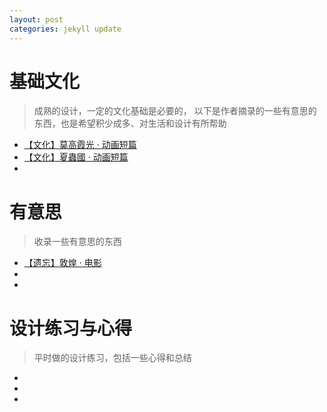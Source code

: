 ```yaml
---
layout: post
categories: jekyll update
---
```

 
 # 基础文化
> 成熟的设计，一定的文化基础是必要的，
以下是作者摘录的一些有意思的东西，也是希望积少成多、对生活和设计有所帮助
-  [【文化】莫高霞光 · 动画短篇](http://mp.weixin.qq.com/s/UfksKAi1Ye9rmfSlPfb1Pw)
- [【文化】夏蟲國 · 动画短篇](http://mp.weixin.qq.com/s/NgfF2c5qPnCOLEbYHGshsA)
- 




 # 有意思
 > 收录一些有意思的东西
-  [【遗忘】敦煌 · 电影](https://mp.weixin.qq.com/s/FDH28zcjok9BramJ7gTtvg)
- 
- 



 # 设计练习与心得
 > 平时做的设计练习，包括一些心得和总结
-  
- 
- 
